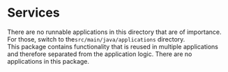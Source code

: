 # Services
There are no runnable applications in this directory that are of importance. For those, switch to the`src/main/java/applications` directory.<br/>
This package contains functionality that is reused in multiple applications and therefore separated from the 
application logic. There are no applications in this package.